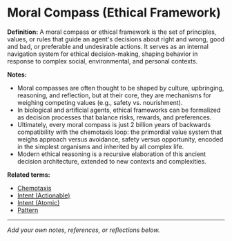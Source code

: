 # Moral Compass (Ethical Framework)

**Definition:**
A moral compass or ethical framework is the set of principles, values, or rules that guide an agent's decisions about right and wrong, good and bad, or preferable and undesirable actions. It serves as an internal navigation system for ethical decision-making, shaping behavior in response to complex social, environmental, and personal contexts.

**Notes:**
- Moral compasses are often thought to be shaped by culture, upbringing, reasoning, and reflection, but at their core, they are mechanisms for weighing competing values (e.g., safety vs. nourishment).
- In biological and artificial agents, ethical frameworks can be formalized as decision processes that balance risks, rewards, and preferences.
- Ultimately, every moral compass is just 2 billion years of backwards compatibility with the chemotaxis loop: the primordial value system that weighs approach versus avoidance, safety versus opportunity, encoded in the simplest organisms and inherited by all complex life.
- Modern ethical reasoning is a recursive elaboration of this ancient decision architecture, extended to new contexts and complexities.

**Related terms:**
- [Chemotaxis](chemotaxis.md)
- [Intent (Actionable)](intent_actionable.md)
- [Intent (Atomic)](intent_atomic.md)
- [Pattern](pattern.md)

---
*Add your own notes, references, or reflections below.*
